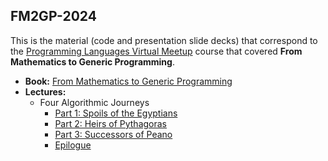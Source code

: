 ## FM2GP-2024

This is the material (code and presentation slide decks) that correspond to the [Programming Languages Virtual Meetup](https://www.meetup.com/Programming-Languages-Toronto-Meetup/) course that covered **From Mathematics to Generic Programming**.

* **Book:** [From Mathematics to Generic Programming](https://www.fm2gp.com)
* **Lectures:**
  * Four Algorithmic Journeys
    * [Part 1: Spoils of the Egyptians](https://www.youtube.com/playlist?list=PLHxtyCq_WDLV5N5zUCBCDC2WqF1VBDGg1)
    * [Part 2: Heirs of Pythagoras](https://www.youtube.com/playlist?list=PLHxtyCq_WDLW0NqZCcrrQUa24H_af6Mrn)
    * [Part 3: Successors of Peano](https://www.youtube.com/playlist?list=PLHxtyCq_WDLXrHwcaay14-4FXdzQBIMGx)
    * [Epilogue](https://www.youtube.com/playlist?list=PLHxtyCq_WDLVQPzEm3igPiYOR68HQcMZT)
